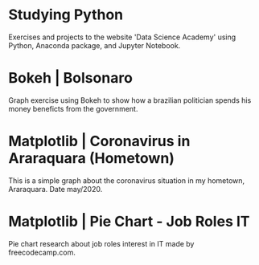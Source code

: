 # Studying Python
Exercises and projects to the website 'Data Science Academy' using Python, Anaconda package, and Jupyter Notebook.

# Bokeh | Bolsonaro
Graph exercise using Bokeh to show how a brazilian politician spends his money beneficts from the government.

# Matplotlib | Coronavirus in Araraquara (Hometown)
This is a simple graph about the coronavirus situation in my hometown, Araraquara. Date may/2020.

# Matplotlib | Pie Chart - Job Roles IT
Pie chart research about job roles interest in IT made by freecodecamp.com.
